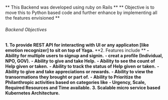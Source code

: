 ** This Backend was developed using ruby on Rails **
** Objective is to move this to Python based code and further enhance by implementing all the features envisioned **

###### Backend Objectives

**1. To provide REST API for interacting with UI or any applicaton [like emotion recognizer] to sit on top of Yaga.**
**2. Features include **
   **- Ability for multiple users to signup and signin.**
   **- creat a profile (Individual, NPO, GOV).**
   **- Ability to give and take Help.**
   **- Ability to see the count of Help given or taken.**
   **- Ability to track the status of Help given or taken.**
   **- Ability to give and take appreciations or rewards.**
   **- Ability to view the transormations they brought or part of.**
   **- Ability to Prioritize the Philanthropic activities based on categories like**
     **- Urgency, Scale, Required Resources and Time available.**
**3. Scalable micro service based Kubernetes Architecture.**




